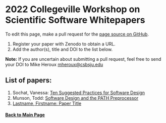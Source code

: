 # 2022 Collegeville Workshop on Scientific Software Whitepapers

To edit this page, make a pull request for the [page source on GitHub](https://github.com/Collegeville/CW22/blob/master/WorkshopResources/WhitePapers/WhitePaperList.md).  

1. Register your paper with Zenodo to obtain a URL.
1. Add the author(s), title and DOI to the list below.

**Note:** If you are uncertain about submitting a pull request, feel free to send your DOI to Mike Heroux <mheroux@csbsju.edu>



## List of papers:

1. Sochat, Vanessa: [Ten Suggested Practices for Software Design](https://zenodo.org/record/6577797)
1. Munson, Todd: [Software Design and the PATH Preprocessor](https://zenodo.org/record/7062329)
1. [Lastname, Firstname: Paper Title](URL-of-DOI)

#### [Back to Main Page](../../index.md)
